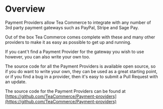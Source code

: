 # Overview

Payment Providers allow Tea Commerce to integrate with any number of 3rd party payment gateways such as PayPal, Stripe and Sage Pay.

Out of the box Tea Commerce comes complete with these and many other providers to make it as easy as possible to get up and running.

If you cant't find a Payment Provider for the gateway you wish to use however, you can also write your own too. 

The source code for all the Payment Providers is available open source, so if you do want to write your own, they can be used as a great starting point, or if you find a bug in a provider, then it's easy to submit a Pull Request with an update.

The source code for the Payment Providers can be found at [https://github.com/TeaCommerce/Payment-providers](https://github.com/TeaCommerce/Payment-providers)

<script>
// export default {
//   created() {
//     this.$router.replace('2checkout/')
//   }
// }
</script>